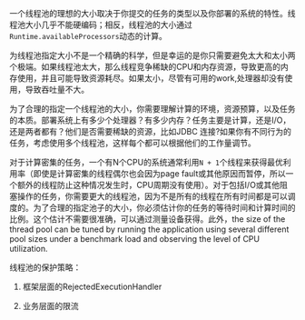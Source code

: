 一个线程池的理想的大小取决于你提交的任务的类型以及你部署的系统的特性。线程池大小几乎不能硬编码；相反，线程池的大小通过`Runtime.availableProcessors`动态的计算。

为线程池指定大小不是一个精确的科学，但是幸运的是你只需要避免太大和太小两个极端。如果线程池太大，那么线程竞争稀缺的CPU和内存资源，导致更高的内存使用，并且可能导致资源耗尽。如果太小，尽管有可用的work,处理器却没有使用，导致吞吐量不大。

为了合理的指定一个线程池的大小，你需要理解计算的环境，资源预算，以及任务的本质。部署系统上有多少个处理器？有多少内存？任务主要是计算，还是I/O，还是两者都有？他们是否需要稀缺的资源，比如JDBC 连接?如果你有不同行为的任务，考虑使用多个线程池，这样每个都可以根据他们的工作量调节。

对于计算密集的任务，一个有N个CPU的系统通常利用`N + 1`个线程来获得最优利用率（即使是计算密集的线程偶尔也会因为page fault或其他原因而暂停，所以一个额外的线程防止这种情况发生时，CPU周期没有使用）。对于包括I/O或其他阻塞操作的任务，你需要更大的线程池，因为不是所有的线程在所有时间都是可以调度的。为了合理的指定池子的大小，你必须估计你的任务的等待时间和计算时间的比例。这个估计不需要很准确，可以通过测量设备获得。此外，the size of the thread pool can be tuned by running the application using several different pool sizes under a benchmark load and observing the level of CPU utilization.


线程池的保护策略：

1. 框架层面的RejectedExecutionHandler

2. 业务层面的限流
